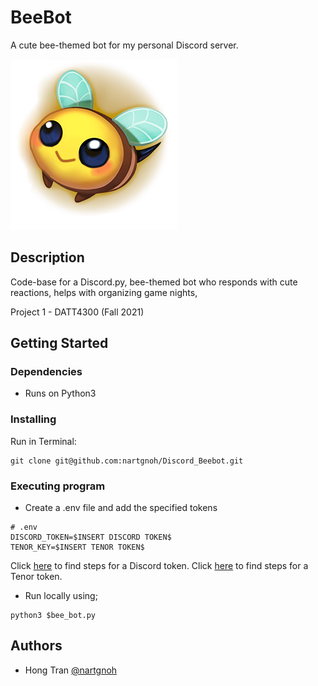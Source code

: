 # BeeBot

A cute bee-themed bot for my personal Discord server.

![BeeBot](SmileBee.png)

## Description

Code-base for a Discord.py, bee-themed bot who responds with cute reactions, helps with organizing game nights, 

Project 1 - DATT4300 (Fall 2021)

## Getting Started

### Dependencies

* Runs on Python3
  
### Installing
Run in Terminal:
```
git clone git@github.com:nartgnoh/Discord_Beebot.git
```

### Executing program

* Create a .env file and add the specified tokens
```
# .env
DISCORD_TOKEN=$INSERT DISCORD TOKEN$
TENOR_KEY=$INSERT TENOR TOKEN$
```
Click [here](https://discord.com/developers/applications/) to find steps for a Discord token.
Click [here](https://tenor.com/gifapi) to find steps for a Tenor token.

* Run locally using;
```
python3 $bee_bot.py
```

## Authors

* Hong Tran [@nartgnoh](https://github.com/nartgnoh)
